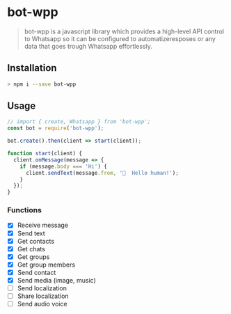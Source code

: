 # bot-wpp

> bot-wpp is a javascript library which provides a high-level API control to Whatsapp so it can be configured to automatizeresposes or any data that goes trough Whatsapp effortlessly.

## Installation

```bash
> npm i --save bot-wpp
```

## Usage

```javascript
// import { create, Whatsapp } from 'bot-wpp';
const bot = require('bot-wpp');

bot.create().then(client => start(client));

function start(client) {
  client.onMessage(message => {
    if (message.body === 'Hi') {
      client.sendText(message.from, '👋  Hello human!');
    }
  });
}
```


### Functions

- [x] Receive message
- [x] Send text
- [x] Get contacts
- [x] Get chats
- [x] Get groups
- [x] Get group members
- [x] Send contact
- [x] Send media (image, music)
- [ ] Send localization
- [ ] Share localization
- [ ] Send audio voice
